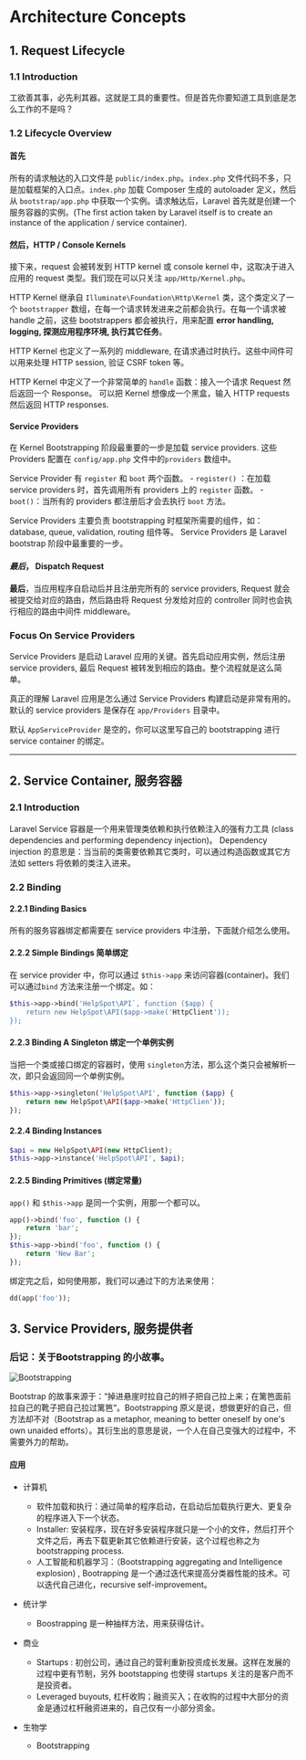 # Architecture Concepts

## 1. Request Lifecycle

### 1.1 Introduction

工欲善其事，必先利其器。这就是工具的重要性。但是首先你要知道工具到底是怎么工作的不是吗？

### 1.2 Lifecycle Overview

#### 首先

所有的请求触达的入口文件是 `public/index.php`。`index.php` 文件代码不多，只是加载框架的入口点。`index.php` 加载 Composer 生成的 autoloader 定义，然后从 `bootstrap/app.php` 中获取一个实例。请求触达后，Laravel 首先就是创建一个服务容器的实例。(The first action taken by Laravel itself is to create an instance of the application / service container).

#### 然后，HTTP / Console Kernels

接下来，request 会被转发到 HTTP kernel 或 console kernel 中，这取决于进入应用的 request 类型。我们现在可以只关注 `app/Http/Kernel.php`。

HTTP Kernel 继承自 `Illuminate\Foundation\Http\Kernel` 类，这个类定义了一个 `bootstrapper` 数组，在每一个请求转发进来之前都会执行。在每一个请求被 handle 之前，这些 bootstrappers 都会被执行，用来配置 **error handling, logging, 探测应用程序环境, 执行其它任务**。

HTTP Kernel 也定义了一系列的 middleware, 在请求通过时执行。这些中间件可以用来处理 HTTP session, 验证 CSRF token 等。

HTTP Kernel 中定义了一个非常简单的 `handle` 函数：接入一个请求 Request 然后返回一个 Response。 可以把 Kernel 想像成一个黑盒，输入 HTTP requests 然后返回 HTTP responses.

#### Service Providers

在 Kernel Bootstrapping 阶段最重要的一步是加载 service providers. 这些 Providers 配置在 `config/app.php` 文件中的`providers` 数组中。

Service Provider 有 `register` 和 `boot` 两个函数。
	- `register()` ：在加载 service providers 时，首先调用所有 providers 上的 `register` 函数。
	- `boot()`：当所有的 providers 都注册后才会去执行 `boot` 方法。

Service Providers 主要负责 bootstrapping 时框架所需要的组件，如：database, queue, validation, routing 组件等。 Service Providers 是 Laravel bootstrap 阶段中最重要的一步。

#### *最后*， Dispatch Request

**最后**，当应用程序自启动后并且注册完所有的 service providers, Request 就会被提交给对应的路由，然后路由将 Request 分发给对应的 controller 同时也会执行相应的路由中间件 middleware。

### Focus On Service Providers

Service Providers 是启动 Laravel 应用的关键。首先启动应用实例，然后注册 service providers, 最后 Request 被转发到相应的路由。整个流程就是这么简单。

真正的理解 Laravel 应用是怎么通过 Service Providers 构建启动是非常有用的。默认的 service providers 是保存在 `app/Providers` 目录中。

默认 `AppServiceProvider` 是空的，你可以这里写自己的 bootstrapping 进行 service container 的绑定。

************


## 2. Service Container, 服务容器

### 2.1 Introduction

Laravel Service 容器是一个用来管理类依赖和执行依赖注入的强有力工具 (class dependencies and performing dependency injection)。 Dependency injection 的意思是：当当前的类需要依赖其它类时，可以通过构造函数或其它方法如 setters 将依赖的类注入进来。

### 2.2 Binding
#### 2.2.1 Binding Basics
所有的服务容器绑定都需要在 service providers 中注册，下面就介绍怎么使用。
#### 2.2.2 Simple Bindings 简单绑定
在 service provider 中，你可以通过 `$this->app` 来访问容器(container)。我们可以通过`bind` 方法来注册一个绑定。如：

```php
$this->app->bind('HelpSpot\API`, function ($app) {
    return new HelpSpot\API($app->make('HttpClient'));
});
```
#### 2.2.3 Binding A Singleton 绑定一个单例实例
当把一个类或接口绑定的容器时，使用 `singleton`方法，那么这个类只会被解析一次，即只会返回同一个单例实例。

```php
$this->app->singleton('HelpSpot\API', function ($app) {
    return new HelpSpot\API($app->make('HttpClien'));
});
```

#### 2.2.4 Binding Instances
```php
$api = new HelpSpot\API(new HttpClient);
$this->app->instance('HelpSpot\API', $api);
```

#### 2.2.5 Binding Primitives (绑定常量)
`app()` 和 `$this->app` 是同一个实例，用那一个都可以。

```php
app()->bind('foo', function () {
    return 'bar';
});
$this->app->bind('foo', function () {
    return 'New Bar';
});
```

绑定完之后，如何使用那，我们可以通过下的方法来使用：

```php
dd(app('foo'));
```

## 3. Service Providers, 服务提供者

### 后记：关于Bootstrapping 的小故事。

![Bootstrapping](./bootstrapping.tif)

Bootstrap 的故事来源于：“掉进悬崖时拉自己的辫子把自己拉上来；在篱笆面前拉自己的靴子把自己拉过篱笆“。Bootstrapping 原义是说，想做更好的自己，但方法却不对（Bootstrap as a metaphor, meaning to better oneself by one's own unaided efforts）。其衍生出的意思是说，一个人在自己变强大的过程中，不需要外力的帮助。

#### 应用
- 计算机
    - 软件加载和执行：通过简单的程序启动，在启动后加载执行更大、更复杂的程序进入下一个状态。
    - Installer: 安装程序，现在好多安装程序就只是一个小的文件，然后打开个文件之后，再去下载更新其它依赖进行安装，这个过程也称之为 bootstrapping process.
    - 人工智能和机器学习：（Bootstrapping aggregating and Intelligence explosion) , Bootrapping 是一个通过迭代来提高分类器性能的技术。可以迭代自己进化，recursive self-improvement。

- 统计学
    - Boostrapping 是一种抽样方法，用来获得估计。

- 商业
    - Startups : 初创公司，通过自己的营利重新投资成长发展。这样在发展的过程中更有节制，另外 bootstapping 也使得 startups 关注的是客户而不是投资者。
    - Leveraged buyouts, 杠杆收购；融资买入；在收购的过程中大部分的资金是通过杠杆融资进来的，自己仅有一小部分资金。

- 生物学
    - Bootstrapping